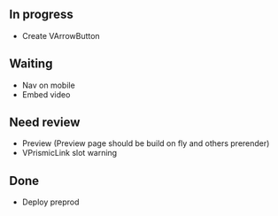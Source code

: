 ## In progress
- Create VArrowButton 

## Waiting
- Nav on mobile
- Embed video

## Need review
- Preview (Preview page should be build on fly and others prerender)
- VPrismicLink slot warning

## Done
- Deploy preprod
